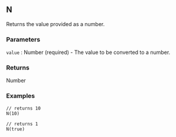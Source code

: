 ## N

Returns the value provided as a number.

### Parameters
`value` : Number (required) - The value to be converted to a number.

### Returns
Number

### Examples
```
// returns 10
N(10)
```

```
// returns 1
N(true)
```